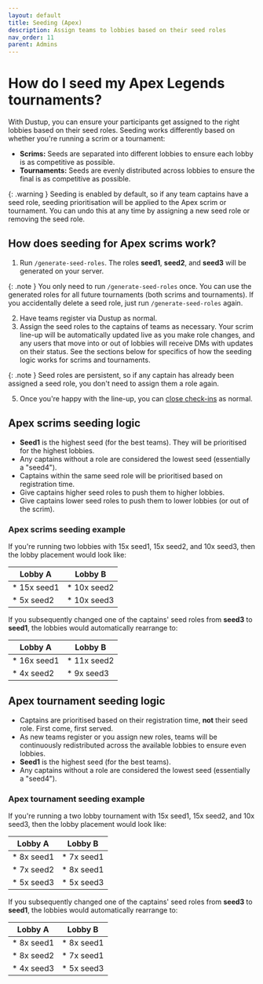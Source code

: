 ```yaml
---
layout: default
title: Seeding (Apex)
description: Assign teams to lobbies based on their seed roles
nav_order: 11
parent: Admins
---
```


# How do I seed my Apex Legends tournaments?
With Dustup, you can ensure your participants get assigned to the right lobbies based on their seed roles. Seeding works differently based on whether you're running a scrim or a tournament:
* **Scrims:** Seeds are separated into different lobbies to ensure each lobby is as competitive as possible.
* **Tournaments:** Seeds are evenly distributed across lobbies to ensure the final is as competitive as possible.

{: .warning }
Seeding is enabled by default, so if any team captains have a seed role, seeding prioritisation will be applied to the Apex scrim or tournament. You can undo this at any time by assigning a new seed role or removing the seed role.

## How does seeding for Apex scrims work?
1. Run `/generate-seed-roles`. The roles **seed1**, **seed2**, and **seed3** will be generated on your server.

{: .note }
You only need to run `/generate-seed-roles` once. You can use the generated roles for all future tournaments (both scrims and tournaments). If you accidentally delete a seed role, just run `/generate-seed-roles` again. 

2. Have teams register via Dustup as normal. 
3. Assign the seed roles to the captains of teams as necessary. Your scrim line-up will be automatically updated live as you make role changes, and any users that move into or out of lobbies will receive DMs with updates on their status. See the sections below for specifics of how the seeding logic works for scrims and tournaments.

{: .note }
Seed roles are persistent, so if any captain has already been assigned a seed role, you don't need to assign them a role again.

5. Once you're happy with the line-up, you can [close check-ins](/docs/admins/checkins.html) as normal. 

## Apex scrims seeding logic
* **Seed1** is the highest seed (for the best teams). They will be prioritised for the highest lobbies.
* Any captains without a role are considered the lowest seed (essentially a "seed4").
* Captains within the same seed role will be prioritised based on registration time.
* Give captains higher seed roles to push them to higher lobbies.
* Give captains lower seed roles to push them to lower lobbies (or out of the scrim). 

### Apex scrims seeding example
If you're running two lobbies with 15x seed1, 15x seed2, and 10x seed3, then the lobby placement would look like:

| Lobby A           | Lobby B           |
|-------------------|-------------------|
| * 15x seed1       | * 10x seed2       |
| * 5x seed2        | * 10x seed3       |

If you subsequently changed one of the captains' seed roles from **seed3** to **seed1**, the lobbies would automatically rearrange to:

| Lobby A           | Lobby B           |
|-------------------|-------------------|
| * 16x seed1       | * 11x seed2       |
| * 4x seed2        | * 9x seed3        |

## Apex tournament seeding logic 
* Captains are prioritised based on their registration time, **not** their seed role. First come, first served.
* As new teams register or you assign new roles, teams will be continuously redistributed across the available lobbies to ensure even lobbies.
* **Seed1** is the highest seed (for the best teams).
* Any captains without a role are considered the lowest seed (essentially a "seed4").

### Apex tournament seeding example
If you're running a two lobby tournament with 15x seed1, 15x seed2, and 10x seed3, then the lobby placement would look like:

| Lobby A           | Lobby B           |
|-------------------|-------------------|
| * 8x seed1        | * 7x seed1        |
| * 7x seed2        | * 8x seed1        |
| * 5x seed3        | * 5x seed3        |

If you subsequently changed one of the captains' seed roles from **seed3** to **seed1**, the lobbies would automatically rearrange to:

| Lobby A           | Lobby B           |
|-------------------|-------------------|
| * 8x seed1        | * 8x seed1        |
| * 8x seed2        | * 7x seed1        |
| * 4x seed3        | * 5x seed3        |


